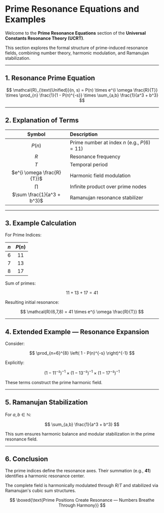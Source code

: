 # Prime Resonance Equations and Examples

Welcome to the **Prime Resonance Equations** section of the **Universal Constants Resonance Theory (UCRT)**.

This section explores the formal structure of prime-induced resonance fields, combining number theory, harmonic modulation, and Ramanujan stabilization.

---

## 1. Resonance Prime Equation

$$
\mathcal{R}_{\text{Unified}}(n, s) = P(n) \times e^{i \omega \frac{R}{T}} \times \prod_{n} \frac{1}{1 - P(n)^{-s}} \times \sum_{a,b} \frac{1}{a^3 + b^3}
$$

---

## 2. Explanation of Terms

|           Symbol           | Description                                   |
| :------------------------: | :-------------------------------------------- |
|           $P(n)$           | Prime number at index $n$ (e.g., $P(6) = 11$) |
|             $R$            | Resonance frequency                           |
|             $T$            | Temporal period                               |
| $e^{i \omega \frac{R}{T}}$ | Harmonic field modulation                     |
|           $\prod$          | Infinite product over prime nodes             |
| $\sum \frac{1}{a^3 + b^3}$ | Ramanujan resonance stabilizer                |

---

## 3. Example Calculation

For Prime Indices:

| $n$ | $P(n)$ |
| :-: | :----: |
|  6  |   11   |
|  7  |   13   |
|  8  |   17   |

Sum of primes:

$$
11 + 13 + 17 = 41
$$

Resulting initial resonance:

$$
\mathcal{R}(6,7,8) = 41 \times e^{i \omega \frac{R}{T}}
$$

---

## 4. Extended Example — Resonance Expansion

Consider:

$$
\prod_{n=6}^{8} \left( 1 - P(n)^{-s} \right)^{-1}
$$

Explicitly:

$$
\left(1 - 11^{-s}\right)^{-1} \times \left(1 - 13^{-s}\right)^{-1} \times \left(1 - 17^{-s}\right)^{-1}
$$

These terms construct the prime harmonic field.

---

## 5. Ramanujan Stabilization

For $a, b \in \mathbb{N}$:

$$
\sum_{a,b} \frac{1}{a^3 + b^3}
$$

This sum ensures harmonic balance and modular stabilization in the prime resonance field.

---

## 6. Conclusion

The prime indices define the resonance axes. Their summation (e.g., **41**) identifies a harmonic resonance center.

The complete field is harmonically modulated through $R/T$ and stabilized via Ramanujan's cubic sum structures.

$$
\boxed{\text{Prime Positions Create Resonance — Numbers Breathe Through Harmony}}
$$
